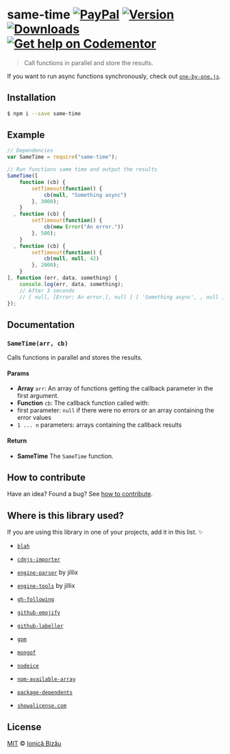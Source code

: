 # same-time [![PayPal](https://img.shields.io/badge/%24-paypal-f39c12.svg)][paypal-donations] [![Version](https://img.shields.io/npm/v/same-time.svg)](https://www.npmjs.com/package/same-time) [![Downloads](https://img.shields.io/npm/dt/same-time.svg)](https://www.npmjs.com/package/same-time) [![Get help on Codementor](https://cdn.codementor.io/badges/get_help_github.svg)](https://www.codementor.io/johnnyb?utm_source=github&utm_medium=button&utm_term=johnnyb&utm_campaign=github)

> Call functions in parallel and store the results.

If you want to run async functions synchronously, check out [`one-by-one.js`](https://github.com/IonicaBizau/one-by-one.js).

## Installation

```sh
$ npm i --save same-time
```

## Example

```js
// Dependencies
var SameTime = require("same-time");

// Run functions same time and output the results
SameTime([
    function (cb) {
        setTimeout(function() {
            cb(null, "Something async")
        }, 3000);
    }
  , function (cb) {
        setTimeout(function() {
            cb(new Error("An error."))
        }, 500);
    }
  , function (cb) {
        setTimeout(function() {
            cb(null, null, 42)
        }, 2000);
    }
], function (err, data, something) {
    console.log(err, data, something);
    // After 3 seconds
    // [ null, [Error: An error.], null ] [ 'Something async', , null ] [ , , 42 ]
});
```

## Documentation

### `SameTime(arr, cb)`
Calls functions in parallel and stores the results.

#### Params
- **Array** `arr`: An array of functions getting the callback parameter in the first argument.
- **Function** `cb`: The callback function called with:
 - first parameter: `null` if there were no errors or an array containing the error values
 - `1 ... n` parameters: arrays containing the callback results

#### Return
- **SameTime** The `SameTime` function.

## How to contribute
Have an idea? Found a bug? See [how to contribute][contributing].

## Where is this library used?
If you are using this library in one of your projects, add it in this list. :sparkles:

 - [`blah`](https://github.com/IonicaBizau/blah)

 - [`cdnjs-importer`](https://github.com/cdnjs/cdnjs-importer)

 - [`engine-parser`](https://github.com/IonicaBizau/engine-parser) by jillix

 - [`engine-tools`](https://github.com/jillix/engine-tools) by jillix

 - [`gh-following`](https://github.com/IonicaBizau/gh-following#readme)

 - [`github-emojify`](https://github.com/IonicaBizau/github-emojifiy#readme)

 - [`github-labeller`](https://github.com/IonicaBizau/github-labeller#readme)

 - [`gpm`](https://github.com/IonicaBizau/gpm)

 - [`mongof`](https://github.com/IonicaBizau/node-mongof)

 - [`nodeice`](https://github.com/IonicaBizau/nodeice)

 - [`npm-available-array`](https://github.com/IonicaBizau/npm-available-array#readme)

 - [`package-dependents`](https://github.com/IonicaBizau/node-package-dependents#readme)

 - [`showalicense.com`](https://github.com/IonicaBizau/showalicense.com#readme)

## License

[MIT][license] © [Ionică Bizău][website]

[paypal-donations]: https://www.paypal.com/cgi-bin/webscr?cmd=_s-xclick&hosted_button_id=RVXDDLKKLQRJW
[donate-now]: http://i.imgur.com/6cMbHOC.png

[license]: http://showalicense.com/?fullname=Ionic%C4%83%20Biz%C4%83u%20%3Cbizauionica%40gmail.com%3E%20(http%3A%2F%2Fionicabizau.net)&year=2015#license-mit
[website]: http://ionicabizau.net
[contributing]: /CONTRIBUTING.md
[docs]: /DOCUMENTATION.md